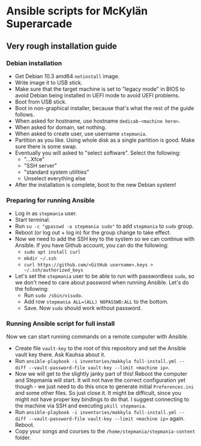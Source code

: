 # Ansible scripts for McKylän Superarcade

## Very rough installation guide

### Debian installation

- Get Debian 10.3 amd64 `netinstall` image.
- Write image it to USB stick.
- Make sure that the target machine is set to "legacy mode" in BIOS to avoid Debian being installed in UEFI mode to avoid UEFI problems.
- Boot from USB stick.
- Boot in non-graphical installer, because that's what the rest of the guide follows.
- When asked for hostname, use hostname `dedicab-<machine here>`.
- When asked for domain, set nothing.
- When asked to create user, use username `stepmania`.
- Partition as you like. Using whole disk as a single partition is good. Make sure there is some swap.
- Eventually you will asked to "select software". Select the following:
    - "...Xfce"
    - "SSH server"
    - "standard system utilities"
    - Unselect everything else
- After the installation is complete, boot to the new Debian system!

### Preparing for running Ansible

- Log in as `stepmania` user.
- Start terminal.
- Run `su -c "gpasswd -a stepmania sudo"` to add `stepmania` to `sudo` group.
- Reboot (or log out + log in) for the group change to take effect.
- Now we need to add the SSH key to the system so we can continue with Ansible. If you have Github account, you can do the following:
    - `sudo apt install curl`
    - `mkdir ~/.ssh`
    - `curl https://github.com/<GitHub username>.keys > ~/.ssh/authorized_keys`
- Let's set the `stepmania` user to be able to run with passwordless `sudo`, so we don't need to care about password when running Ansible. Let's do the following:
    - Run `sudo /sbin/visudo`.
    - Add row `stepmania ALL=(ALL) NOPASSWD:ALL` to the bottom.
    - Save. Now `sudo` should work without password.

### Running Ansible script for full install

Now we can start running commands on a remote computer with Ansible.

- Create file `vault-key` to the root of this repository and set the Ansible vault key there. Ask Kauhsa about it.
- Run `ansible-playbook -i inventories/makkyla full-install.yml --diff --vault-password-file vault-key --limit <machine ip>`.
- Now we will get to the slightly janky part of this! Reboot the computer and Stepmania will start. It will not have the correct configuration yet though - we just need to do this once to generate initial `Preferences.ini` and some other files. So just close it. It might be difficult, since you might not have proper key bindings to do that. I suggest connecting to the machine via SSH and executing `pkill stepmania`.
- Run `ansible-playbook -i inventories/makkyla full-install.yml --diff --vault-password-file vault-key --limit <machine ip>` again. Reboot.
- Copy your songs and courses to the `/home/stepmania/stepmania-content` folder.